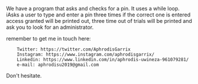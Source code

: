 We have a program that asks and checks for a pin. It uses a while loop.
iAsks a user to type and enter a pin three times if the correct one is entered access granted will be printed out, three time out of trials will be printed and ask you to look for an administrator.

remember to get me in touch here:

		Twitter: https://twitter.com/AphrodisGarrix
		Instagram: https://www.instagram.com/aphrodisgarrix/
		Linkedin: https://www.linkedin.com/in/aphrodis-uwineza-961079281/
		e-mail: aphrodisu2019@gmail.com

Don't hesitate.	
